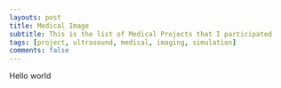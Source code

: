```yaml
---
layouts: post
title: Medical Image
subtitle: This is the list of Medical Projects that I participated
tags: [project, ultrasound, medical, imaging, simulation]
comments: false
---
```

Hello world
